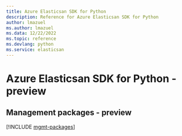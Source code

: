 ```yaml
---
title: Azure Elasticsan SDK for Python
description: Reference for Azure Elasticsan SDK for Python
author: lmazuel
ms.author: lmazuel
ms.data: 12/22/2022
ms.topic: reference
ms.devlang: python
ms.service: elasticsan
---
```

# Azure Elasticsan SDK for Python - preview

## Management packages - preview
[!INCLUDE [mgmt-packages](elasticsan-mgmt-index.md)]